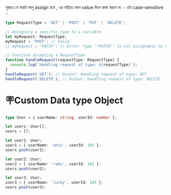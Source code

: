 
 শুরুতে যে কয়টা ভালু  assign হবে , এর বাহিরে কোন value দিলে কাজ করবে না । এটা case-sensitive । 
 
```ts
type RequestType = 'GET' | 'POST' | 'PUT' | 'DELETE';

// Assigning a specific type to a variable
let myRequest: RequestType;
myRequest = 'POST'; // Valid
// myRequest = 'PATCH'; // Error: Type '"PATCH"' is not assignable to type 'RequestType'.

// Function accepting a RequestType
function handleRequest(requestType: RequestType) {
  console.log(`Handling request of type: ${requestType}`);
}
handleRequest('GET'); // Output: Handling request of type: GET
handleRequest('DELETE'); // Output: Handling request of type: DELETE

```

# 🪧Custom Data type Object

```ts
type User = { userName: string, userId: number };

let users: User[];
users = [];

let user1: User;
user1 = { userName: 'anis', userId: 101 };
users.push(user1);

let user2: User;
user2 = { userName: 'rabu', userId: 102 };
users.push(user2);

let user3: User;
user3 = { userName: 'lucky', userId: 103 };
users.push(user3);
```




